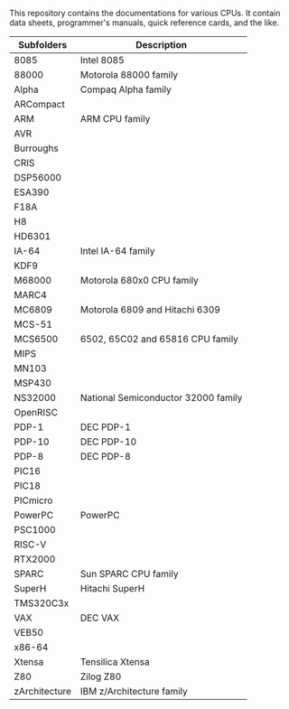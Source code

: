 This repository contains the documentations for various CPUs. It contain data sheets, programmer's manuals, quick reference cards, and the like.

| Subfolders | Description |
| ---------- | ----------- |
| 8085 | Intel 8085 |
| 88000 | Motorola 88000 family |
| Alpha | Compaq Alpha family |
| ARCompact | |
| ARM | ARM CPU family |
| AVR | |
| Burroughs | |
| CRIS | |
| DSP56000 | |
| ESA390 | |
| F18A | |
| H8 | |
| HD6301 | |
| IA-64 | Intel IA-64 family |
| KDF9 | |
| M68000 | Motorola 680x0 CPU family |
| MARC4 | |
| MC6809 | Motorola 6809 and Hitachi 6309 |
| MCS-51 | |
| MCS6500 | 6502, 65C02 and 65816 CPU family |
| MIPS | |
| MN103 | |
| MSP430 | |
| NS32000 | National Semiconductor 32000 family |
| OpenRISC | |
| PDP-1 | DEC PDP-1 |
| PDP-10 | DEC PDP-10 |
| PDP-8 | DEC PDP-8 |
| PIC16 | |
| PIC18 | |
| PICmicro | |
| PowerPC | PowerPC |
| PSC1000 | |
| RISC-V | |
| RTX2000 | |
| SPARC | Sun SPARC CPU family |
| SuperH | Hitachi SuperH  |
| TMS320C3x | |
| VAX | DEC VAX |
| VEB50 | |
| x86-64 | |
| Xtensa | Tensilica Xtensa |
| Z80 | Zilog Z80 |
| zArchitecture | IBM z/Architecture family |
